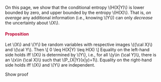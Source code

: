 <p>On this page, we show that the conditional entropy \(H(X|Y)\) is lower bounded by zero, and upper bounded by the entropy \(H(X)\). That is, <em>on average</em> any additional information (i.e., knowing \(Y\)) can only <i>decrease</i> the uncertainty about \(X\).</p>
<div id="condEntropyBounds" class="content-box pad-box-mini border border-trbl border-round">
<h4 style="color: #bc0031;"><strong>Proposition</strong></h4>
Let \(X\) and \(Y\) be random variables with respective images \({\cal X}\) and \(\cal Y\). Then \[ 0 \leq H(X|Y) \leq H(X) \] Equality on the left-hand side holds iff \(X\) is determined by \(Y\), i.e., for all \(y\in {\cal Y}\), there is an \(x\in {\cal X}\) such that \(P_{X|Y}(x|y)=1\). Equality on the right-hand side holds iff \(X\) and \(Y\) are independent.
<p><span class="element_toggler" role="button" aria-controls="group1" aria-label="Toggler" aria-expanded="false"><span class="Button">Show proof</span></span></p>
<div id="group1" style="display: none;">
<div class="content-box">
<p>The lower bound follows trivially from the definition and from <a title="Properties of Shannon Entropy" href="https://canvas.uva.nl/courses/2205/pages/properties-of-shannon-entropy#defPositivity" data-api-endpoint="https://canvas.uva.nl/api/v1/courses/2205/pages/properties-of-shannon-entropy%23defPositivity" data-api-returntype="Page">the positivity of entropy</a>, and so does the characterization of when \(H(X|Y) = 0\).</p>
<p>For the upper bound, note that \[ H(X|Y) = \sum_{y} P_Y(y) \sum_x P_{X|Y}(x|y) \log\frac{1}{P_{X|Y}(x|y)} = \sum_{x,y} P_{XY}(x,y) \log\frac{P_Y(y)}{P_{XY}(x,y)} \] and \[ H(X) = \sum_x P_{X}(x) \log\frac{1}{P_{X}(x)} = \sum_{x,y} P_{XY}(x,y) \log\frac{1}{P_{X}(x)} \] where the last equality is derived by marginalization. In both expressions, we may restrict the sum to those pairs \((x,y)\) with \(P_{XY}(x,y) &gt; 0\).</p>
<p>Using Jensen's inequality, it follows that \begin{align} H(X|Y) - H(X) &amp;= \sum_{x,y : P_{XY}(x,y)&gt;0} P_{XY}(x,y)\log \frac{P_X(x)P_Y(y)}{P_{XY}(x,y)} \\ &amp;\leq \log\Bigl( \sum_{x,y : P_{XY}(x,y)&gt;0} P_X(x)P_Y(y) \Bigr) \\ &amp;\leq \log\Bigl( \sum_{x,y} P_X(x)P_Y(y) \Bigr) \\ &amp;= \log\Bigl(\big(\sum_{x \in \mathcal{X}}P_X(x)\big)\big(\sum_{y \in \mathcal{Y}}P_Y(y)\big)\Bigr)\\ &amp;= \log 1 = 0 \, . \end{align} The second inequality follows by the monotonicity of the logarithm function.</p>
<p>It remains to show that these inequalities are equalities if and only if \(X\) and \(Y\) are independent. Try it yourself first; you can use the equality condition of Jensen's inequality to characterize the first inequality in the derivation above.</p>
<p><span class="element_toggler" role="button" aria-controls="group1sub" aria-label="Toggler" aria-expanded="false"><span class="Button">Show solution</span></span></p>
<div id="group1sub" style="display: none;">
<div class="content-box">We start with the if-direction. Suppose that \(X\) and \(Y\) are independent, i.e., \(P_X(x)P_Y(y) = P_{XY}(x,y)\) for all \((x,y) \in \mathcal{X} \times \mathcal{Y}\). Then for all \((x,y),(x',y') \in \mathcal{X} \times \mathcal{Y}\), \[ \frac{P_X(x)P_Y(y)}{P_{XY}(x,y)} = 1 = \frac{P_X(x')P_Y(y')}{P_{XY}(x',y')}. \] By the equality condition in Jensen's inequality, the first inequality in the derivation above is an equality. The second inequality in the derivation above is easily seen to be equality as well: the second term is bigger only because we add those summands \(P_X(x)P_Y(y)\) for which \(P_{XY}(x,y) = 0\), but for those \(x\) and \(y\), \(P_X(x)P_Y(y) = 0\) as well. For the only-if-direction, suppose that \(H(X|Y) = H(X)\), that is, both inequalities in the above derivation are equalities. Then (from the fact that the second inequality is an equality), we know that whenever \(P_{XY}(x,y) = 0\), also \(P_X(x)P_Y(y) = 0\). When \(P_{XY}(x,y) &gt; 0\), we know from the equality condition in Jensen's inequality that for all \(y' \in \mathcal{Y}\) for which \(P_{XY}(x,y') &gt; 0\), \[ \frac{P_X(x)P_Y(y)}{P_{XY}(x,y)} = \frac{P_X(x)P_Y(y')}{P_{XY}(x,y')}. \] Working out the term \(P_{XY}(x,y)\) as \(P_{X|Y}(x|y)P_Y(y)\) (and similarly for \(P_{XY}(x,y')\)), and cancelling/rearranging terms, we get that \[ P_{X|Y}(x|y) = P_{X|Y}(x|y') \] for all \(y'\) for which \(P_{XY}(x,y') &gt; 0\). From this, we may conclude that \[ P_X(x) = \sum_{y'' \in \mathcal{Y}} P_Y(y'') P_{X|Y}(x|y'') = \sum_{y'' \in \mathcal{Y}} P_Y(y'') P_{X|Y}(x|y) = P_{X|Y}(x|y), \]
where the second inequality follows from the fact that \(P_{X|Y}(x|y) = P_{X|Y}(x|y'')\) for all \(x,y,y''\).
Finally we conclude that \(P_{XY}(x,y) = P_{X|Y}(x|y)P_Y(y) = P_X(x)P_Y(y)\). This equality now holds for all \((x,y) \in \mathcal{X} \times \mathcal{Y}\), so \(X\) and \(Y\) are independent.</div>
</div>
</div>
</div>
</div>